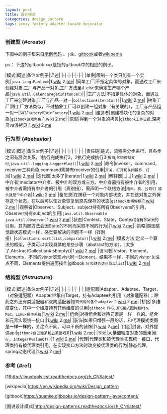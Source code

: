 ```yaml
---
layout: post
title: 设计模式
categories: design_pattern
tags: proxy factory adapter facade decorator
---
```


### 创建型 {#create}

 下图中的例子都来自[示例代码](https://github.com/lcj1992/learn/tree/master/java/designPattern)
、`jdk`、[gitbook](https://quanke.gitbooks.io/design-pattern-java/content/)或者[wikipedia](https://en.wikipedia.org/wiki/Software_design_pattern)

ps： 下边的gitbook xxx是指的gitbook中的相应的例子。

|模式|概述|备注or例子|详述|
|-|-|-|-|-|-|
|单例|限制一个类只能有一个实例|`java.lang.Runtime`|1.[wiki](https://en.wikipedia.org/wiki/Singleton_pattern)   2.[me](/2016/07/26/singleton)|
|简单工厂|不指定具体的对象，而通过工厂来创建对象,工厂与产品一对多,工厂方法里if-else来确定生产哪个产品|`java.util.Calendar#getInstance()`||
|工厂方法|不指定具体的对象，而通过工厂来创建对象,工厂与产品一对一|`Collection#iterator()`|1.[wiki](https://en.wikipedia.org/wiki/Factory_method_pattern)   2.[me](/2016/07/26/factory)|
|抽象工厂|跟工厂方法类似，不过抽象工厂可以创建一组对象（有关联的），工厂与产品组一对一|`GUIFactory和WinFactory`|1.[wiki](https://en.wikipedia.org/wiki/Abstract_factory_pattern)   2.[me](/2016/07/26/abstract_factory)|
|建造者|创建模块化的复杂的对象|`gitbook游戏角色`|1.[wiki](https://en.wikipedia.org/wiki/Builder_pattern)     2.[me](/2016/07/26/builder)|
|原型|得到一个对象的拷贝|`gitbook工作日报`,深拷贝vs浅拷贝|1.[wiki](https://en.wikipedia.org/wiki/Prototype_pattern)   2.[me](/2016/07/26/prototype)

### 行为型 {#behavior}

|模式|概述|备注or例子|详述|
|-|-|-|-|-|-|
|责任链|链式，流程需分步进行，且各步之间有层次关系，1执行完成执行2，2执行完成执行3|`报销`,`代购模拟支付`,`java.util.logging.Logger#log()`|1.[wiki](https://en.wikipedia.org/wiki/Chain-of-responsibility_pattern) 2.[me](/2016/07/26/chain_of_responsibility)|
|命令|invoker，command，receiver三种角色,command需持有receiver的引用|`开关、打开和关闭操作、灯泡`|1.[wiki](https://en.wikipedia.org/wiki/Command_pattern) 2.[me](/2016/07/26/command)|
|迭代器|太多了|Iterator|1.[wiki](https://en.wikipedia.org/wiki/Iterator_pattern) 2.[me](/2016/07/26/iterator)|
|解释器|..|..|1.[wiki](https://en.wikipedia.org/wiki/Interpreter_pattern) 2.[me](/2016/07/26/interpreter)|
|中介者|mediator中介者、被中介的双方或三方。中介者需持有被中介者的引用，被中介者需持有中介者的引用（真别扭），需声明一个联络方法|`猎头、我、公司们 猎头就是个中介者`|1.[wiki](https://en.wikipedia.org/wiki/Mediator_pattern) 2.[me](/2016/07/26/mediator)|
|备忘录|在捕获一个对象内部状态，并在该对象之外保存这个状态，在以后可以使对象恢复到原先保存的状态|`gitbook象棋悔棋`|1.[wiki](https://en.wikipedia.org/wiki/Memento_pattern) 2.[me](/2016/07/26/memento)|
|观察者|Observer、Subject，subject持有所有Observers的引用，Observer持有subject的引用|`java.util.Observable  java.util.Observer`|1.[wiki](https://en.wikipedia.org/wiki/Observer_pattern) 2.[me](/2016/07/26/observer)|
|状态|Context、State，Context持有State的引用，其内部方法会因State的不同而采取不同的行为||1.[wiki](https://en.wikipedia.org/wiki/State_pattern) 2.[me](/2016/07/26/state)|
|策略|类图感觉跟状态模式一样，感觉要解决的问题不一样（好别扭）|`Collections.sort(list,comparator)`|1.[wiki](https://en.wikipedia.org/wiki/Strategy_pattern) 2.[me](/2016/07/26/strategy)|
|模板方法|定义一个算法的框架，子类可以实现具体的某些步骤（abstract的方法）。|太多了,AbstractCollection#isEmpty()|1.[wiki](https://en.wikipedia.org/wiki/Template_method_pattern) 2.[me](/2016/07/26/template)|
|访问者|Vistor、Element、Elements，不同的vistor实现visit同一Element，结果不一样，不同的visitor关注点不同，Elements提供遍历操作|gitbook `hr和财务访问员工list`|1.[wiki](https://en.wikipedia.org/wiki/Visitor_pattern) 2.[me](/2016/07/26/visitor)|

### 结构型 {#structure}

|模式|概述|备注or例子|详述|
|-|-|-|-|-|-|
|适配器|Adapter、Adaptee、Target，（对象适配器）Adapter继承自Target，持有Adaptee的引用（对象适配器）；除此之外还有类适配器和双向适配器|`官网代购的各个adapter`|1.[wiki](https://en.wikipedia.org/wiki/Adapter_pattern) 2.[me](/2016/07/26/adapter)|
|桥接|多维度变化，其中一个维度持有其他维度的引用|`gitbook PNG,JPG格式图片和Win，Mac，Linux操作系统`|1.[wiki](https://en.wikipedia.org/wiki/Bridge_pattern) 2.[me](/2016/07/26/bridge)|
|组合|对待组合和对待元素是一样一样的。组合和元素实现统一接口||1.[wiki](https://en.wikipedia.org/wiki/Composite_pattern) 2.[me](/2016/07/26/composite)|
|装饰|如果只增强一层的话，和代理模式类图是一样一样的，关注点不同。可以不断的装饰||1.[wiki](https://en.wikipedia.org/wiki/Decorator_pattern) 2.[me](/2016/07/26/decorator)|
|门面|封装，对外提供api|`gitbook自己泡茶和去茶馆喝茶`|1.[wiki](https://en.wikipedia.org/wiki/Facade_pattern) 2.[me](/2016/07/26/facade)|
|享元|大量细粒度对象的重用|`缓存`，`Integer#valueOf()`|1.[wiki](https://en.wikipedia.org/wiki/Flyweight_pattern) 2.[me](/2016/07/26/flyweight)|
|代理|代理类和被代理类实现统一接口，代理类持有被代理类引用，在实现接口方法时改变被代理类的行为|静态代理，spring动态代理|1.[wiki](https://en.wikipedia.org/wiki/Proxy_pattern) 2.[me](/2016/07/26/proxy)|

### 参考 {#ref}

[1]<http://linuxtools-rst.readthedocs.org/zh_CN/latest/>

[wikipedia]<https://en.wikipedia.org/wiki/Design_pattern>

[gitbook]<https://quanke.gitbooks.io/design-pattern-java/content/>

[图说设计模式]<http://design-patterns.readthedocs.io/zh_CN/latest/>
